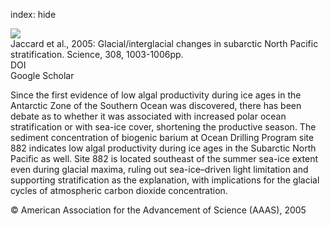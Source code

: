 index: hide

<div class="Citation">
    <div class="Citation-thumb CitationThumb-linked"  data-href="https://doi.org/10.1126/science.1108696">
      <img src="https://static.claimspace.cloud/climate-study-static/refs/thumbs/6/Jaccard_et_al_2005-thumb.png" />
    </div>

  <div class="Citation-body">
    <div class="Citation-text">Jaccard et al., 2005: Glacial/interglacial changes in subarctic North Pacific stratification. <span class="Article-journal">Science, </span><span class="Article-volume">308, </span>1003-1006pp.</div>
    <div class="Citation-links">
      <div class="CitationLink" data-href="https://doi.org/10.1126/science.1108696">
        <div class="CitationLink-icon CitationLink-Doi"></div>
        <div class="CitationLink-text">DOI</div>
      </div>
      <div class="CitationLink" data-href="https://scholar.google.com/scholar?q=10.1126/science.1108696">
        <div class="CitationLink-icon CitationLink-Scholar"></div>
        <div class="CitationLink-text">Google Scholar</div>
      </div>
    </div>
  </div>
</div>

Since the first evidence of low algal productivity during ice ages in the Antarctic Zone of the Southern Ocean was discovered, there has been debate as to whether it was associated with increased polar ocean stratification or with sea-ice cover, shortening the productive season. The sediment concentration of biogenic barium at Ocean Drilling Program site 882 indicates low algal productivity during ice ages in the Subarctic North Pacific as well. Site 882 is located southeast of the summer sea-ice extent even during glacial maxima, ruling out sea-ice–driven light limitation and supporting stratification as the explanation, with implications for the glacial cycles of atmospheric carbon dioxide concentration.

<div class="Citation-copy">
&copy; American Association for the Advancement of Science (AAAS), 2005
</div>